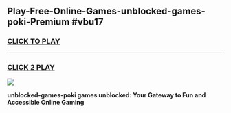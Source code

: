 
## Play-Free-Online-Games-unblocked-games-poki-Premium #vbu17
<h3>
<a href="https://premium.freeplayer.one?title=unblocked-games-poki&ref=8M">CLICK TO PLAY</a></h3>
<hr>

<h3>
<a href="https://premium.freeplayer.one?title=unblocked-games-poki&ref=8M">CLICK 2 PLAY</a>
  
</h3>

<a href="https://premium.freeplayer.one?title=unblocked-games-poki&ref=8M"><img src="https://clearcache.store/games.png"></a>


**unblocked-games-poki games unblocked: Your Gateway to Fun and Accessible Online Gaming**
